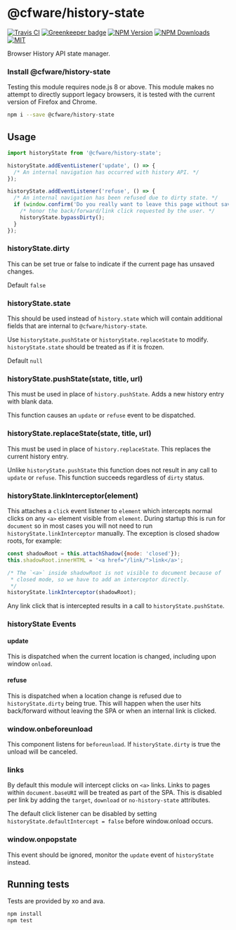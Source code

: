# @cfware/history-state

[![Travis CI][travis-image]][travis-url]
[![Greenkeeper badge][gk-image]](https://greenkeeper.io/)
[![NPM Version][npm-image]][npm-url]
[![NPM Downloads][downloads-image]][downloads-url]
[![MIT][license-image]](LICENSE)

Browser History API state manager.

### Install @cfware/history-state

Testing this module requires node.js 8 or above.  This module makes no attempt to
directly support legacy browsers, it is tested with the current version of Firefox
and Chrome.

```sh
npm i --save @cfware/history-state
```

## Usage

```js
import historyState from '@cfware/history-state';

historyState.addEventListener('update', () => {
  /* An internal navigation has occurred with history API. */
});

historyState.addEventListener('refuse', () => {
  /* An internal navigation has been refused due to dirty state. */
  if (window.confirm('Do you really want to leave this page without saving?')) {
    /* honor the back/forward/link click requested by the user. */
    historyState.bypassDirty();
  }
});
```

### historyState.dirty

This can be set true or false to indicate if the current page has unsaved changes.

Default `false`

### historyState.state

This should be used instead of `history.state` which will contain additional fields
that are internal to `@cfware/history-state`.

Use `historyState.pushState` or `historyState.replaceState` to modify.  `historyState.state`
should be treated as if it is frozen.

Default `null`

### historyState.pushState(state, title, url)

This must be used in place of `history.pushState`.  Adds a new history entry with blank
data.

This function causes an `update` or `refuse` event to be dispatched.

### historyState.replaceState(state, title, url)

This must be used in place of `history.replaceState`.  This replaces the current history
entry.

Unlike `historyState.pushState` this function does not result in any call to `update` or
`refuse`.  This function succeeds regardless of `dirty` status.

### historyState.linkInterceptor(element)

This attaches a `click` event listener to `element` which intercepts normal clicks
on any `<a>` element visible from `element`.  During startup this is run for `document`
so in most cases you will not need to run `historyState.linkInterceptor` manually.  The
exception is closed shadow roots, for example:
```js
const shadowRoot = this.attachShadow({mode: 'closed'});
this.shadowRoot.innerHTML = '<a href="/link/">link</a>';

/* The `<a>` inside shadowRoot is not visible to document because of
 * closed mode, so we have to add an interceptor directly.
 */
historyState.linkInterceptor(shadowRoot);
```

Any link click that is intercepted results in a call to `historyState.pushState`.

### historyState Events

#### update

This is dispatched when the current location is changed, including upon window `onload`.

#### refuse

This is dispatched when a location change is refused due to `historyState.dirty` being
true.  This will happen when the user hits back/forward without leaving the SPA or when
an internal link is clicked.

### window.onbeforeunload

This component listens for `beforeunload`.  If `historyState.dirty` is true the unload
will be canceled.

### <a> links

By default this module will intercept clicks on `<a>` links.  Links to pages within
`document.baseURI` will be treated as part of the SPA.  This is disabled per link by
adding the `target`, `download` or `no-history-state` attributes.

The default click listener can be disabled by setting `historyState.defaultIntercept = false`
before window.onload occurs.

### window.onpopstate

This event should be ignored, monitor the `update` event of `historyState` instead.

## Running tests

Tests are provided by xo and ava.

```sh
npm install
npm test
```

[npm-image]: https://img.shields.io/npm/v/@cfware/history-state.svg
[npm-url]: https://npmjs.org/package/@cfware/history-state
[travis-image]: https://travis-ci.org/cfware/history-state.svg?branch=master
[travis-url]: https://travis-ci.org/cfware/history-state
[gk-image]: https://badges.greenkeeper.io/cfware/history-state.svg
[downloads-image]: https://img.shields.io/npm/dm/@cfware/history-state.svg
[downloads-url]: https://npmjs.org/package/@cfware/history-state
[license-image]: https://img.shields.io/npm/l/@cfware/history-state.svg
